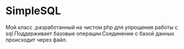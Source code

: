 # SimpleSQL
Мой класс ,разработанный на чистом php для упрощения работы с sql.Поддерживает базовые операции.Соединение с базой данных происходит через файл.
